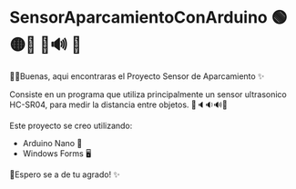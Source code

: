 # SensorAparcamientoConArduino 🟢🟡🔴 🚗🔊 🚓

🐱‍🐉Buenas, aqui encontraras el Proyecto Sensor de Aparcamiento ✨

Consiste en un programa que utiliza principalmente un sensor ultrasonico HC-SR04, para medir la distancia entre objetos. 🚙🔈🔉🔊🚕

 Este proyecto se creo utilizando:
 - Arduino Nano 🤖  
 - Windows Forms 🖥

🌱Espero se a de tu agrado! ✨
